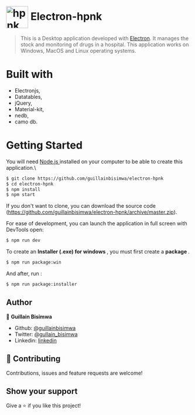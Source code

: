 # <img src="https://github.com/guillainbisimwa/electron-hpnk/blob/master/assets/img/hpnk2.png" width="60px" align="center" alt="hpnk"> Electron-hpnk

> This is a Desktop application developed with <a href="http://electronjs.org">Electron</a>. It manages the stock and monitoring of drugs in a hospital. This application works on Windows, MacOS and Linux operating systems. 

# Built with
 - Electronjs, 
 - Datatables, 
 - jQuery, 
 - Material-kit, 
 - nedb,
 - camo db.

# Getting Started

You will need <a href="https://nodejs.org"> Node.js </a> installed on your computer to be able to create this application.\

```bash
$ git clone https://github.com/guillainbisimwa/electron-hpnk
$ cd electron-hpnk
$ npm install
$ npm start
```

If you don't want to clone, you can download the source code (https://github.com/guillainbisimwa/electron-hpnk/archive/master.zip).

For ease of development, you can launch the application in full screen with DevTools open:

```bash
$ npm run dev
```

To create an <b> Installer (.exe) for windows </b>, you must first create a <b> package </b>.
```bash
$ npm run package:win 
```

And after, run :
```bash
$ npm run package:installer
```

## Author

👤 **Guillain Bisimwa**

- Github: [@guillainbisimwa](https://github.com/guillainbisimwa)
- Twitter: [@gullain_bisimwa](https://twitter.com/gullain_bisimwa)
- Linkedin: [linkedin](https://www.linkedin.com/in/guillain-bisimwa-8a8b7a7b/)

## 🤝 Contributing

Contributions, issues and feature requests are welcome!

## Show your support

Give a ⭐️ if you like this project!
